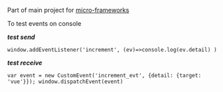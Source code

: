 Part of main project for [micro-frameworks](https://github.com/multisolution/ops/issues/29)

To test events on console 

***test send***

`window.addEventListener('increment', (ev)=>console.log(ev.detail) )`



***test receive***

`var event = new CustomEvent('increment_evt', {detail: {target: 'vue'}}); window.dispatchEvent(event)`

